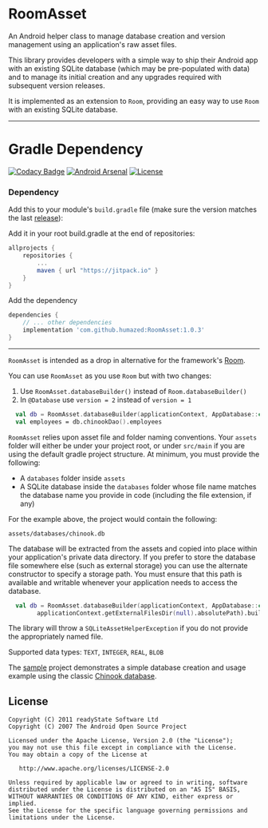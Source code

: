# RoomAsset

An Android helper class to manage database creation and version management using an application's raw asset files.

This library provides developers with a simple way to ship their Android app with an existing SQLite database (which may be pre-populated with data) and to manage its initial creation and any upgrades required with subsequent version releases.

It is implemented as an extension to `Room`, providing an easy way to use `Room` with an existing SQLite database.

---

# Gradle Dependency

[![Codacy Badge](https://api.codacy.com/project/badge/Grade/b2a019a18e3a48e5b50ae4a5f1ed3135)](https://www.codacy.com/app/humazed/RoomAsset?utm_source=github.com&amp;utm_medium=referral&amp;utm_content=humazed/RoomAsset&amp;utm_campaign=Badge_Grade)
[![Android Arsenal]( https://img.shields.io/badge/Android%20Arsenal-RoomAsset-green.svg?style=flat )]( https://android-arsenal.com/details/1/6421 )
[![License](https://img.shields.io/badge/license-Apache%202-4EB1BA.svg?style=flat-square)](https://www.apache.org/licenses/LICENSE-2.0.html)


### Dependency

Add this to your module's `build.gradle` file (make sure the version matches the last [release](https://github.com/humazed/RoomAsset/releases/latest)):

Add it in your root build.gradle at the end of repositories:

```gradle
allprojects {
	repositories {
		...
		maven { url "https://jitpack.io" }
	}
}
```

Add the dependency
```gradle
dependencies {
    // ... other dependencies
    implementation 'com.github.humazed:RoomAsset:1.0.3'
}
```
-----

`RoomAsset` is intended as a drop in alternative for the framework's [Room](https://developer.android.com/topic/libraries/architecture/room.html).

You can use `RoomAsset` as you use `Room` but with two changes:

1. Use `RoomAsset.databaseBuilder()` instead of `Room.databaseBuilder()` 
2. In `@Database` use `version = 2` instead of `version = 1`

```kotlin
  val db = RoomAsset.databaseBuilder(applicationContext, AppDatabase::class.java, "chinook.db").build()
  val employees = db.chinookDao().employees
```

`RoomAsset` relies upon asset file and folder naming conventions. Your `assets` folder will either be under your project root, or under `src/main` if you are using the default gradle project structure. At minimum, you must provide the following:

* A `databases` folder inside `assets`
* A SQLite database inside the `databases` folder whose file name matches the database name you provide in code (including the file extension, if any)

For the example above, the project would contain the following:

    assets/databases/chinook.db


The database will be extracted from the assets and copied into place within your application's private data directory. If you prefer to store the database file somewhere else (such as external storage) you can use the alternate constructor to specify a storage path. You must ensure that this path is available and writable whenever your application needs to access the database.

```kotlin
  val db = RoomAsset.databaseBuilder(applicationContext, AppDatabase::class.java, "chinook.db",
        applicationContext.getExternalFilesDir(null).absolutePath).build()
```

The library will throw a `SQLiteAssetHelperException` if you do not provide the appropriately named file.

Supported data types: `TEXT`, `INTEGER`, `REAL`, `BLOB`


The [sample](https://github.com/humazed/RoomAsset/tree/master/sample) project demonstrates a simple database creation and usage example using the classic [Chinook database](http://www.sqlitetutorial.net/sqlite-sample-database).



License
-------

    Copyright (C) 2011 readyState Software Ltd
    Copyright (C) 2007 The Android Open Source Project

    Licensed under the Apache License, Version 2.0 (the "License");
    you may not use this file except in compliance with the License.
    You may obtain a copy of the License at

       http://www.apache.org/licenses/LICENSE-2.0

    Unless required by applicable law or agreed to in writing, software
    distributed under the License is distributed on an "AS IS" BASIS,
    WITHOUT WARRANTIES OR CONDITIONS OF ANY KIND, either express or implied.
    See the License for the specific language governing permissions and
    limitations under the License.

 [1]: https://search.maven.org/remote_content?g=com.readystatesoftware.sqliteasset&a=sqliteassethelper&v=LATEST
